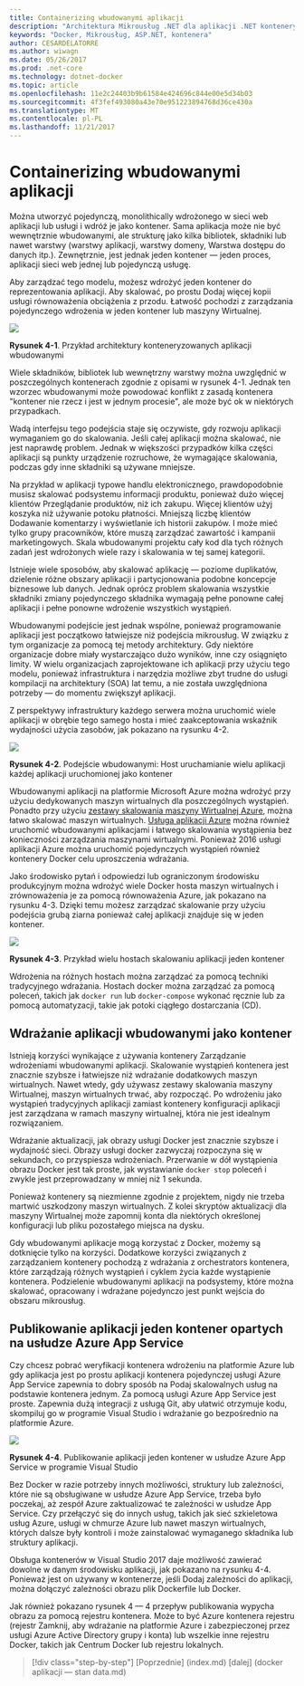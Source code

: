 ```yaml
---
title: Containerizing wbudowanymi aplikacji
description: "Architektura Mikrousług .NET dla aplikacji .NET konteneryzowanych | Containerizing wbudowanymi aplikacji"
keywords: "Docker, Mikrousług, ASP.NET, kontenera"
author: CESARDELATORRE
ms.author: wiwagn
ms.date: 05/26/2017
ms.prod: .net-core
ms.technology: dotnet-docker
ms.topic: article
ms.openlocfilehash: 11e2c24403b9b61584e424696c844e00e5d34b03
ms.sourcegitcommit: 4f3fef493080a43e70e951223894768d36ce430a
ms.translationtype: MT
ms.contentlocale: pl-PL
ms.lasthandoff: 11/21/2017
---
```

# <a name="containerizing-monolithic-applications"></a>Containerizing wbudowanymi aplikacji

Można utworzyć pojedynczą, monolithically wdrożonego w sieci web aplikacji lub usługi i wdróż je jako kontener. Sama aplikacja może nie być wewnętrznie wbudowanymi, ale strukturę jako kilka bibliotek, składniki lub nawet warstwy (warstwy aplikacji, warstwy domeny, Warstwa dostępu do danych itp.). Zewnętrznie, jest jednak jeden kontener — jeden proces, aplikacji sieci web jednej lub pojedynczą usługę.

Aby zarządzać tego modelu, możesz wdrożyć jeden kontener do reprezentowania aplikacji. Aby skalować, po prostu Dodaj więcej kopii usługi równoważenia obciążenia z przodu. Łatwość pochodzi z zarządzania pojedynczego wdrożenia w jeden kontener lub maszyny Wirtualnej.

![](./media/image1.png)

**Rysunek 4-1**. Przykład architektury konteneryzowanych aplikacji wbudowanymi

Wiele składników, bibliotek lub wewnętrzny warstwy można uwzględnić w poszczególnych kontenerach zgodnie z opisami w rysunek 4-1. Jednak ten wzorzec wbudowanymi może powodować konflikt z zasadą kontenera "kontener nie rzecz i jest w jednym procesie", ale może być ok w niektórych przypadkach.

Wadą interfejsu tego podejścia staje się oczywiste, gdy rozwoju aplikacji wymaganiem go do skalowania. Jeśli całej aplikacji można skalować, nie jest naprawdę problem. Jednak w większości przypadków kilka części aplikacji są punkty urządzenie rozruchowe, że wymagające skalowania, podczas gdy inne składniki są używane mniejsze.

Na przykład w aplikacji typowe handlu elektronicznego, prawdopodobnie musisz skalować podsystemu informacji produktu, ponieważ dużo więcej klientów Przeglądanie produktów, niż ich zakupu. Więcej klientów użyj koszyka niż używanie potoku płatności. Mniejszą liczbę klientów Dodawanie komentarzy i wyświetlanie ich historii zakupów. I może mieć tylko grupy pracowników, które muszą zarządzać zawartość i kampanii marketingowych. Skala wbudowanymi projektu cały kod dla tych różnych zadań jest wdrożonych wiele razy i skalowania w tej samej kategorii.

Istnieje wiele sposobów, aby skalować aplikację — poziome duplikatów, dzielenie różne obszary aplikacji i partycjonowania podobne koncepcje biznesowe lub danych. Jednak oprócz problem skalowania wszystkie składniki zmiany pojedynczego składnika wymagają pełne ponowne całej aplikacji i pełne ponowne wdrożenie wszystkich wystąpień.

Wbudowanymi podejście jest jednak wspólne, ponieważ programowanie aplikacji jest początkowo łatwiejsze niż podejścia mikrousług. W związku z tym organizacje za pomocą tej metody architektury. Gdy niektóre organizacje dobre miały wystarczająco dużo wyników, inne czy osiągnięto limity. W wielu organizacjach zaprojektowane ich aplikacji przy użyciu tego modelu, ponieważ infrastruktura i narzędzia możliwe zbyt trudne do usługi kompilacji na architektury (SOA) lat temu, a nie została uwzględniona potrzeby — do momentu zwiększył aplikacji.

Z perspektywy infrastruktury każdego serwera można uruchomić wiele aplikacji w obrębie tego samego hosta i mieć zaakceptowania wskaźnik wydajności użycia zasobów, jak pokazano na rysunku 4-2.

![](./media/image2.png)

**Rysunek 4-2**. Podejście wbudowanymi: Host uruchamianie wielu aplikacji każdej aplikacji uruchomionej jako kontener

Wbudowanymi aplikacji na platformie Microsoft Azure można wdrożyć przy użyciu dedykowanych maszyn wirtualnych dla poszczególnych wystąpień. Ponadto przy użyciu [zestawy skalowania maszyny Wirtualnej Azure](https://docs.microsoft.com/azure/virtual-machine-scale-sets/), można łatwo skalować maszyn wirtualnych. [Usługa aplikacji Azure](https://azure.microsoft.com/services/app-service/) można również uruchomić wbudowanymi aplikacjami i łatwego skalowania wystąpienia bez konieczności zarządzania maszynami wirtualnymi. Ponieważ 2016 usługi aplikacji Azure można uruchomić pojedynczych wystąpień również kontenery Docker celu uproszczenia wdrażania.

Jako środowisko pytań i odpowiedzi lub ograniczonym środowisku produkcyjnym można wdrożyć wiele Docker hosta maszyn wirtualnych i zrównoważenia je za pomocą równoważenia Azure, jak pokazano na rysunku 4-3. Dzięki temu możesz zarządzać skalowanie przy użyciu podejścia grubą ziarna ponieważ całej aplikacji znajduje się w jeden kontener.

![](./media/image3.png)

**Rysunek 4-3**. Przykład wielu hostach skalowaniu aplikacji jeden kontener

Wdrożenia na różnych hostach można zarządzać za pomocą techniki tradycyjnego wdrażania. Hostach docker można zarządzać za pomocą poleceń, takich jak `docker run` lub `docker-compose` wykonać ręcznie lub za pomocą automatyzacji, takie jak potoki ciągłego dostarczania (CD).

## <a name="deploying-a-monolithic-application-as-a-container"></a>Wdrażanie aplikacji wbudowanymi jako kontener

Istnieją korzyści wynikające z używania kontenery Zarządzanie wdrożeniami wbudowanymi aplikacji. Skalowanie wystąpień kontenera jest znacznie szybsze i łatwiejsze niż wdrażanie dodatkowych maszyn wirtualnych. Nawet wtedy, gdy używasz zestawy skalowania maszyny Wirtualnej, maszyn wirtualnych trwać, aby rozpocząć. Po wdrożeniu jako wystąpień tradycyjnych aplikacji zamiast kontenery konfiguracji aplikacji jest zarządzana w ramach maszyny wirtualnej, która nie jest idealnym rozwiązaniem.

Wdrażanie aktualizacji, jak obrazy usługi Docker jest znacznie szybsze i wydajność sieci. Obrazy usługi docker zazwyczaj rozpoczyna się w sekundach, co przyspiesza wdrożeniach. Przerwanie w dół wystąpienia obrazu Docker jest tak proste, jak wystawianie `docker stop` poleceń i zwykle jest przeprowadzany w mniej niż 1 sekunda.

Ponieważ kontenery są niezmienne zgodnie z projektem, nigdy nie trzeba martwić uszkodzony maszyn wirtualnych. Z kolei skryptów aktualizacji dla maszyny Wirtualnej może zapomnij konta dla niektórych określonej konfiguracji lub pliku pozostałego miejsca na dysku.

Gdy wbudowanymi aplikacje mogą korzystać z Docker, możemy są dotknięcie tylko na korzyści. Dodatkowe korzyści związanych z zarządzaniem kontenery pochodzą z wdrażania z orchestrators kontenera, które zarządzają różnych wystąpień i cyklem życia każde wystąpienie kontenera. Podzielenie wbudowanymi aplikacji na podsystemy, które można skalować, opracowany i wdrażane pojedynczo jest punkt wejścia do obszaru mikrousług.

## <a name="publishing-a-single-container-based-application-to-azure-app-service"></a>Publikowanie aplikacji jeden kontener opartych na usłudze Azure App Service

Czy chcesz pobrać weryfikacji kontenera wdrożeniu na platformie Azure lub gdy aplikacja jest po prostu aplikacji kontenera pojedynczej usługi Azure App Service zapewnia to dobry sposób na Podaj skalowalnych usług na podstawie kontenera jednym. Za pomocą usługi Azure App Service jest proste. Zapewnia dużą integracji z usługą Git, aby ułatwić otrzymuje kodu, skompiluj go w programie Visual Studio i wdrażanie go bezpośrednio na platformie Azure.

![](./media/image4.png)

**Rysunek 4-4**. Publikowanie aplikacji jeden kontener w usłudze Azure App Service w programie Visual Studio

Bez Docker w razie potrzeby innych możliwości, struktury lub zależności, które nie są obsługiwane w usłudze Azure App Service, trzeba było poczekaj, aż zespół Azure zaktualizować te zależności w usłudze App Service. Czy przełączyć się do innych usług, takich jak sieć szkieletowa usług Azure, usługi w chmurze Azure lub nawet maszyn wirtualnych, których dalsze były kontroli i może zainstalować wymaganego składnika lub struktury aplikacji.

Obsługa kontenerów w Visual Studio 2017 daje możliwość zawierać dowolne w danym środowisku aplikacji, jak pokazano na rysunku 4-4. Ponieważ jest on używany w kontenerze, jeśli Dodaj zależności do aplikacji, można dołączyć zależności obrazu plik Dockerfile lub Docker.

Jak również pokazano rysunek 4 — 4 przepływ publikowania wypycha obrazu za pomocą rejestru kontenera. Może to być Azure kontenera rejestru (rejestr Zamknij, aby wdrażanie na platformie Azure i zabezpieczonej przez usługi Azure Active Directory grupy i konta) lub wszelkie inne rejestru Docker, takich jak Centrum Docker lub rejestru lokalnych.


>[!div class="step-by-step"]
[Poprzednie] (index.md) [dalej] (docker aplikacji — stan data.md)
